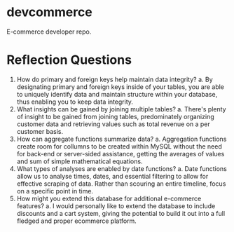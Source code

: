 # devcommerce
E-commerce developer repo.

# Reflection Questions
1. How do primary and foreign keys help maintain data integrity?
  a. By designating primary and foreign keys inside of your tables, you are able to uniquely identify data and maintain structure within your database, thus enabling you to keep data integrity.
2. What insights can be gained by joining multiple tables?
  a. There's plenty of insight to be gained from joining tables, predominately organizing customer data and retrieving values such as total revenue on a per customer basis.
3. How can aggregate functions summarize data?
  a. Aggregation functions create room for collumns to be created within MySQL without the need for back-end or server-sided assistance, getting the averages of values and sum of simple mathematical equations.
4. What types of analyses are enabled by date functions?
  a. Date functions allow us to analyse times, dates, and essential filtering to allow for effective scraping of data. Rather than scouring an entire timeline, focus on a specific point in time.
5. How might you extend this database for additional e-commerce features?
  a. I would personally like to extend the database to include discounts and a cart system, giving the potential to build it out into a full fledged and proper ecommerce platform.

